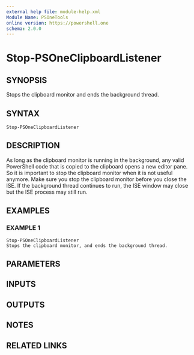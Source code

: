 ```yaml
---
external help file: module-help.xml
Module Name: PSOneTools
online version: https://powershell.one
schema: 2.0.0
---
```


# Stop-PSOneClipboardListener

## SYNOPSIS
Stops the clipboard monitor and ends the background thread.

## SYNTAX

```
Stop-PSOneClipboardListener
```

## DESCRIPTION
As long as the clipboard monitor is running in the background, any valid PowerShell code that is copied to the clipboard opens a new editor pane.
So it is important to stop the clipboard monitor when it is not useful anymore. 
Make sure you stop the clipboard monitor before you close the ISE.
If the background thread continues to run, the ISE window may close but the ISE process may still run.

## EXAMPLES

### EXAMPLE 1
```
Stop-PSOneClipboardListener
Stops the clipboard monitor, and ends the background thread.
```

## PARAMETERS

## INPUTS

## OUTPUTS

## NOTES

## RELATED LINKS
